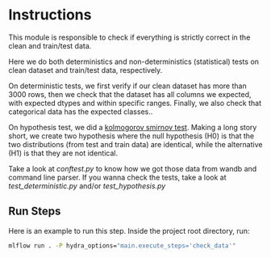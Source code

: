 # Instructions

This module is responsible to check if everything is strictly correct in the clean and train/test data.

Here we do both deterministics and non-deterministics (statistical) tests on clean dataset and train/test data, respectively.

On deterministic tests, we first verify if our clean dataset has more than 3000 rows, then we check that the dataset has all columns we expected, with expected dtypes and within specific ranges. Finally, we also check that categorical data has the expected classes..

On hypothesis test, we did a [kolmogorov smirnov test](https://pt.wikipedia.org/wiki/Teste_Kolmogorov-Smirnov). Making a long story short, we create two hypothesis where the null hypothesis (H0) is that the two distributions (from test and train data) are identical, while the alternative (H1) is that they are not identical.

Take a look at *conftest.py* to know how we got those data from wandb and command line parser. If you wanna check the tests, take a look at *test_deterministic.py* and/or *test_hypothesis.py* 

## Run Steps

Here is an example to run this step. Inside the project root directory, run:

```bash
mlflow run . -P hydra_options="main.execute_steps='check_data'"
```
